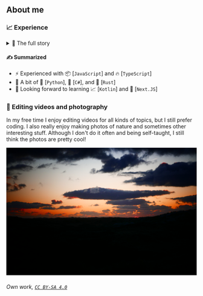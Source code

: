 ## About me

### 📈 Experience

<details>
<summary>🎉 The full story</summary>
I began programming in [`Python`] around 2019. I wanted to make cool games and be an indie developer. Although it didn't go as well as I wanted, I completed my first game in late 2020 using [`PyGame`]. But ultimately decided to switch over to [`Unity`] and [`C#`] a few months later. I never really got the hang of it, so I started experimenting with [`JavaScript`]. After making some starter scripts, I decided I wanted to learn JavaScript fully and started making Discord bots with it using [`Discord.JS`]. Right now I'm learning [`TypeScript`]; it's awesome. I've also tried some [`C`] and [`C++`]. I'm looking forward to learning languages like [`Rust`] and [`Kotlin`], and learning website frameworks like [`VueJS`] in combination with [`React`] or [`Next.JS`].
</details>

#### ✍️ Summarized

- ⚡ Experienced with 📦 [`JavaScript`] and 🔥 [`TypeScript`]
- 👀 A bit of 🐍 [`Python`], 🎨 [`C#`], and 🦀 [`Rust`]
- 🚧 Looking forward to learning 📈 [`Kotlin`] and 🚀 [`Next.JS`]

### 💾 Editing videos and photography

In my free time I enjoy editing videos for all kinds of topics, but I still prefer coding. I also really enjoy making photos of nature and sometimes other interesting stuff. Although I don't do it often and being self-taught, I still think the photos are pretty cool!

![SpaceshipSunset](https://raw.githubusercontent.com/tetiewastaken/tetiewastaken/main/assets/SpaceshipSunset.jpeg)

###### Own work, [`CC BY-SA 4.0`](https://creativecommons.org/licenses/by-sa/4.0/)

<!-- End of about me-->
